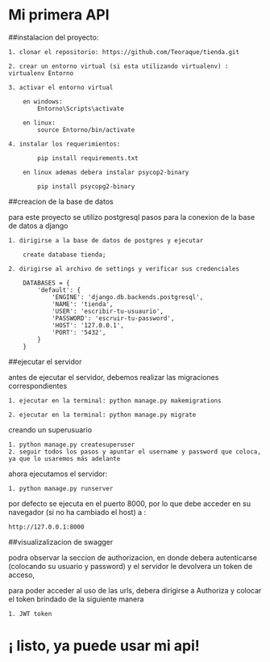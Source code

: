 # Mi primera API

##instalacion del proyecto:

    1. clonar el repositorio: https://github.com/Teoraque/tienda.git

    2. crear un entorno virtual (si esta utilizando virtualenv) : virtualenv Entorno

    3. activar el entorno virtual
        
        en windows:
            Entorno\Scripts\activate

        en linux:
            source Entorno/bin/activate
    
    4. instalar los requerimientos:

            pip install requirements.txt 

        en linux ademas debera instalar psycop2-binary

            pip install psycopg2-binary

##creacion de la base de datos

para este proyecto se utilizo postgresql
pasos para la conexion de la base de datos a django

    1. dirigirse a la base de datos de postgres y ejecutar

        create database tienda;

    2. dirigirse al archivo de settings y verificar sus credenciales

        DATABASES = {
            'default': {
                'ENGINE': 'django.db.backends.postgresql',
                'NAME': 'tienda',
                'USER': 'escribir-tu-usuaurio',
                'PASSWORD': 'escruir-tu-password',
                'HOST': '127.0.0.1',
                'PORT': '5432',
            }
        }

    
##ejecutar el servidor

antes de ejecutar el servidor, debemos realizar las migraciones correspondientes

    1. ejecutar en la terminal: python manage.py makemigrations

    2. ejecutar en la terminal: python manage.py migrate

creando un superusuario

    1. python manage.py createsuperuser
    2. seguir todos los pasos y apuntar el username y password que coloca, ya que lo usaremos más adelante

ahora ejecutamos el servidor:

    1. python manage.py runserver

por defecto se ejecuta en el puerto 8000, por lo que debe acceder en su navegador (si no ha cambiado el host) a :

    http://127.0.0.1:8000

##visualizalizacion de swagger

podra observar la seccion de authorizacion, en donde debera autenticarse (colocando su usuario y password) y el servidor le devolvera un token de acceso,

para poder acceder al uso de las urls, debera dirigirse a Authoriza y colocar el token brindado de la siguiente manera

    1. JWT token

# ¡ listo, ya puede usar mi api!